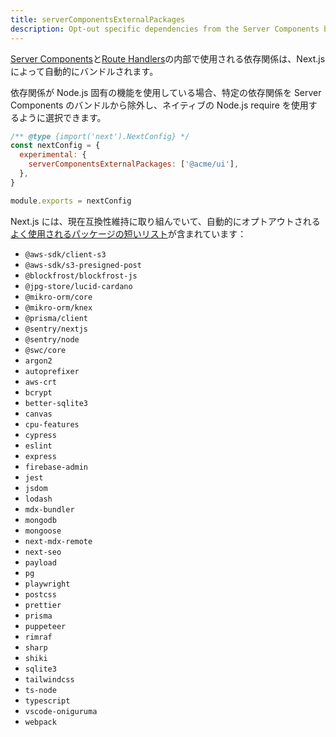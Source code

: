 ```yaml
---
title: serverComponentsExternalPackages
description: Opt-out specific dependencies from the Server Components bundling and use native Node.js `require`.
---
```


[Server Components](/docs/app-router/building-your-application/rendering/server-components)と[Route Handlers](/docs/app-router/building-your-application/routing/route-handlers)の内部で使用される依存関係は、Next.js によって自動的にバンドルされます。

依存関係が Node.js 固有の機能を使用している場合、特定の依存関係を Server Components のバンドルから除外し、ネイティブの Node.js require を使用するように選択できます。

```js title="next.config.js"
/** @type {import('next').NextConfig} */
const nextConfig = {
  experimental: {
    serverComponentsExternalPackages: ['@acme/ui'],
  },
}

module.exports = nextConfig
```

Next.js には、現在互換性維持に取り組んでいて、自動的にオプトアウトされる[よく使用されるパッケージの短いリスト](https://github.com/vercel/next.js/blob/canary/packages/next/src/lib/server-external-packages.json)が含まれています：

- `@aws-sdk/client-s3`
- `@aws-sdk/s3-presigned-post`
- `@blockfrost/blockfrost-js`
- `@jpg-store/lucid-cardano`
- `@mikro-orm/core`
- `@mikro-orm/knex`
- `@prisma/client`
- `@sentry/nextjs`
- `@sentry/node`
- `@swc/core`
- `argon2`
- `autoprefixer`
- `aws-crt`
- `bcrypt`
- `better-sqlite3`
- `canvas`
- `cpu-features`
- `cypress`
- `eslint`
- `express`
- `firebase-admin`
- `jest`
- `jsdom`
- `lodash`
- `mdx-bundler`
- `mongodb`
- `mongoose`
- `next-mdx-remote`
- `next-seo`
- `payload`
- `pg`
- `playwright`
- `postcss`
- `prettier`
- `prisma`
- `puppeteer`
- `rimraf`
- `sharp`
- `shiki`
- `sqlite3`
- `tailwindcss`
- `ts-node`
- `typescript`
- `vscode-oniguruma`
- `webpack`
